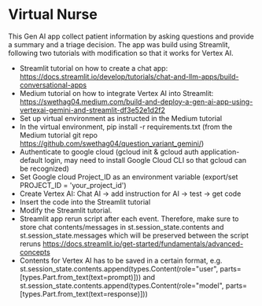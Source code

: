 # Virtual Nurse
This Gen AI app collect patient information by asking questions and provide a summary and a triage decision.
The app was build using Streamlit, following two tutorials with modification so that it works for Vertex AI.
- Streamlit tutorial on how to create a chat app: https://docs.streamlit.io/develop/tutorials/chat-and-llm-apps/build-conversational-apps
- Medium tutorial on how to integrate Vertex AI into Streamlit: https://swethag04.medium.com/build-and-deploy-a-gen-ai-app-using-vertexai-gemini-and-streamlit-df3e52e1d2f2
- Set up virtual environment as instructed in the Medium tutorial
- In the virtual environment, pip install -r requirements.txt (from the Medium tutorial git repo https://github.com/swethag04/question_variant_gemini/)
- Authenticate to google cloud (gcloud init & gcloud auth application-default login, may need to install Google Cloud CLI so that gcloud can be recognized)
- Set Google cloud Project_ID as an environment variable (export/set PROJECT_ID = 'your_project_id')
- Create Vertex AI: Chat AI -> add instruction for AI -> test -> get code
- Insert the code into the Streamlit tutorial
- Modify the Streamlit tutorial.
- Streamlit app rerun script after each event. Therefore, make sure to store chat contents/messages in st.session_state.contents and st.session_state.messages which will be preserved between the script reruns https://docs.streamlit.io/get-started/fundamentals/advanced-concepts
- Contents for Vertex AI has to be saved in a certain format, e.g. st.session_state.contents.append(types.Content(role="user", parts=[types.Part.from_text(text=prompt)])) and st.session_state.contents.append(types.Content(role="model", parts=[types.Part.from_text(text=response)]))
